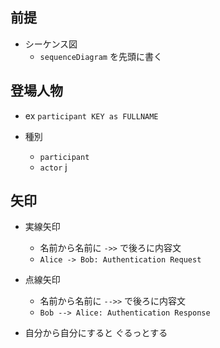 
## 前提

- シーケンス図
  - `sequenceDiagram` を先頭に書く

## 登場人物

- ex `participant KEY as FULLNAME`

- 種別
  - `participant`
  - `actor`
j
## 矢印

- 実線矢印
  - 名前から名前に `->>` で後ろに内容文
  - `Alice -> Bob: Authentication Request`
- 点線矢印
  - 名前から名前に `-->>` で後ろに内容文
  - `Bob --> Alice: Authentication Response`

- 自分から自分にすると ぐるっとする
